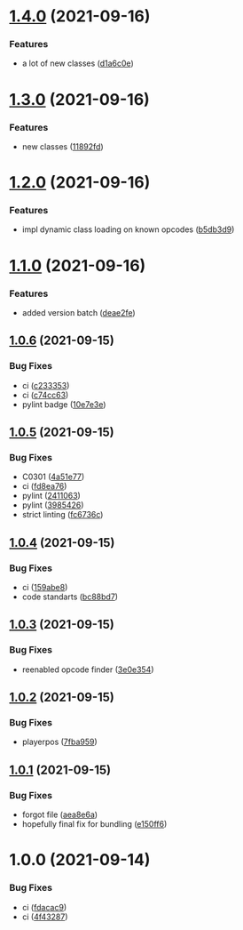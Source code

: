 # [1.4.0](https://s2.behead.de/git/ffxiv-scapy-layer/compare/v1.3.0...v1.4.0) (2021-09-16)


### Features

* a lot of new classes ([d1a6c0e](https://s2.behead.de/git/ffxiv-scapy-layer/commit/d1a6c0e166435e6be51e3c0733af4041a7ccdcc5))

# [1.3.0](https://s2.behead.de/git/ffxiv-scapy-layer/compare/v1.2.0...v1.3.0) (2021-09-16)


### Features

* new classes ([11892fd](https://s2.behead.de/git/ffxiv-scapy-layer/commit/11892fd85e33eba914751d34e7d8cde27d64e255))

# [1.2.0](https://s2.behead.de/git/ffxiv-scapy-layer/compare/v1.1.0...v1.2.0) (2021-09-16)


### Features

* impl dynamic class loading on known opcodes ([b5db3d9](https://s2.behead.de/git/ffxiv-scapy-layer/commit/b5db3d995158da7644ec811d007e9b44fa4bc6ef))

# [1.1.0](https://s2.behead.de/git/ffxiv-scapy-layer/compare/v1.0.6...v1.1.0) (2021-09-16)


### Features

* added version batch ([deae2fe](https://s2.behead.de/git/ffxiv-scapy-layer/commit/deae2fe9abc7c5de295f507543de79b1d81f636a))

## [1.0.6](https://s2.behead.de/git/ffxiv-scapy-layer/compare/v1.0.5...v1.0.6) (2021-09-15)


### Bug Fixes

* ci ([c233353](https://s2.behead.de/git/ffxiv-scapy-layer/commit/c233353fbb98ef9425e17692b79020cdff6e70c0))
* ci ([c74cc63](https://s2.behead.de/git/ffxiv-scapy-layer/commit/c74cc636134ae081d80f19c982df144b1a874269))
* pylint badge ([10e7e3e](https://s2.behead.de/git/ffxiv-scapy-layer/commit/10e7e3e5f6c8cb6c63f96b597492075e0fa17733))

## [1.0.5](https://s2.behead.de/git/ffxiv-scapy-layer/compare/v1.0.4...v1.0.5) (2021-09-15)


### Bug Fixes

* C0301 ([4a51e77](https://s2.behead.de/git/ffxiv-scapy-layer/commit/4a51e775af248763f5b4eb0eef5eaeca40562944))
* ci ([fd8ea76](https://s2.behead.de/git/ffxiv-scapy-layer/commit/fd8ea76140ad463fc49f62946b293f17dd0c3543))
* pylint ([2411063](https://s2.behead.de/git/ffxiv-scapy-layer/commit/2411063b25ca0813c3fe47dd6385c80e386e4a55))
* pylint ([3985426](https://s2.behead.de/git/ffxiv-scapy-layer/commit/3985426044b0b86aa12dc47bca10650aa5f67760))
* strict linting ([fc6736c](https://s2.behead.de/git/ffxiv-scapy-layer/commit/fc6736cbb5a4d49c2352f0cab1beea7827d9f7b1))

## [1.0.4](https://s2.behead.de/git/ffxiv-scapy-layer/compare/v1.0.3...v1.0.4) (2021-09-15)


### Bug Fixes

* ci ([159abe8](https://s2.behead.de/git/ffxiv-scapy-layer/commit/159abe849828863d6118ad4f78879d6954a3e81c))
* code standarts ([bc88bd7](https://s2.behead.de/git/ffxiv-scapy-layer/commit/bc88bd78c435cd99d692e69980b294761e7667a5))

## [1.0.3](https://s2.behead.de/git/ffxiv-scapy-layer/compare/v1.0.2...v1.0.3) (2021-09-15)


### Bug Fixes

* reenabled opcode finder ([3e0e354](https://s2.behead.de/git/ffxiv-scapy-layer/commit/3e0e35435e5c9b32a2e5c9309273a9d46f843f2d))

## [1.0.2](https://s2.behead.de/git/ffxiv-scapy-layer/compare/v1.0.1...v1.0.2) (2021-09-15)


### Bug Fixes

* playerpos ([7fba959](https://s2.behead.de/git/ffxiv-scapy-layer/commit/7fba959c8a48253adf2dd0e7f570f8cacb1eba19))

## [1.0.1](https://s2.behead.de/git/ffxiv-scapy-layer/compare/v1.0.0...v1.0.1) (2021-09-15)


### Bug Fixes

* forgot file ([aea8e6a](https://s2.behead.de/git/ffxiv-scapy-layer/commit/aea8e6aa7a32d74e250a3106b4c17dace406a224))
* hopefully final fix for bundling ([e150ff6](https://s2.behead.de/git/ffxiv-scapy-layer/commit/e150ff630c66fd8ca2fa8132fc82332e360b834a))

# 1.0.0 (2021-09-14)


### Bug Fixes

* ci ([fdacac9](https://s2.behead.de/git/ffxiv-scapy-layer/commit/fdacac935fc56b91d6f00675c0f462508456d4ef))
* ci ([4f43287](https://s2.behead.de/git/ffxiv-scapy-layer/commit/4f432878f39cccb264a9d9ecf9b1c289200d10b3))
